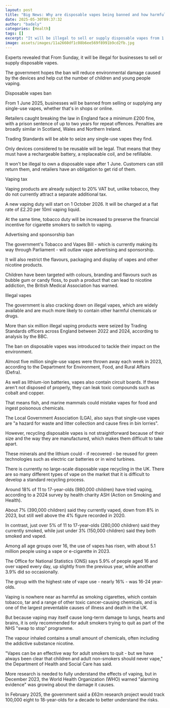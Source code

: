 ```yaml
---
layout: post
title: "Big News: Why are disposable vapes being banned and how harmful is vaping?"
date: 2025-05-30T09:37:32
author: "badely"
categories: [Health]
tags: []
excerpt: "It will be illegal to sell or supply disposable vapes from 1 June 2025."
image: assets/images/11a2660df1c08b6ee569f8991b9cd2fb.jpg
---
```


Experts revealed that From Sunday, it will be illegal for businesses to sell or supply disposable vapes. 

The government hopes the ban will reduce environmental damage caused by the devices and help cut the number of children and young people vaping.

Disposable vapes ban

From 1 June 2025, businesses will be banned from selling or supplying any single-use vapes, whether that's in shops or online.

Retailers caught breaking the law in England face a minimum £200 fine, with a prison sentence of up to two years for repeat offences. Penalties are broadly similar in Scotland, Wales and Northern Ireland. 

Trading Standards will be able to seize any single-use vapes they find.

Only devices considered to be reusable will be legal. That means that they must have a rechargeable battery, a replaceable coil, and be refillable.

It won't be illegal to own a disposable vape after 1 June. Customers can still return them, and retailers have an obligation to get rid of them.

Vaping tax

Vaping products are already subject to 20% VAT but, unlike tobacco, they do not currently attract a separate additional tax.

A new vaping duty will start on 1 October 2026. It will be charged at a flat rate of £2.20 per 10ml vaping liquid.

At the same time, tobacco duty will be increased to preserve the financial incentive for cigarette smokers to switch to vaping.

Advertising and sponsorship ban

The government's Tobacco and Vapes Bill - which is currently making its way through Parliament - will outlaw vape advertising and sponsorship.

It will also restrict the flavours, packaging and display of vapes and other nicotine products. 

Children have been targeted with colours, branding and flavours such as bubble gum or candy floss, to push a product that can lead to nicotine addiction, the British Medical Association has warned.

Illegal vapes

The government is also cracking down on iIlegal vapes, which are widely available and are much more likely to contain other harmful chemicals or drugs.

More than six million illegal vaping products were seized by Trading Standards officers across England between 2022 and 2024, according to analysis by the BBC.

The ban on disposable vapes was introduced to tackle their impact on the environment.

Almost five million single-use vapes were thrown away each week in 2023, according to the Department for Environment, Food, and Rural Affairs (Defra).

As well as lithium-ion batteries, vapes also contain circuit boards. If these aren't not disposed of properly, they can leak toxic compounds such as cobalt and copper.

That means fish, and marine mammals could mistake vapes for food and ingest poisonous chemicals.

The Local Government Association (LGA), also says that single-use vapes are "a hazard for waste and litter collection and cause fires in bin lorries".

However, recycling disposable vapes is not straightforward because of their size and the way they are manufactured, which makes them difficult to take apart.

These minerals and the lithium could - if recovered - be reused for green technologies such as electric car batteries or in wind turbines.

There is currently no large-scale disposable vape recycling in the UK. There are so many different types of vape on the market that it is difficult to develop a standard recycling process.

Around 18% of 11 to 17-year-olds (980,000 children) have tried vaping, according to a 2024 survey by health charity ASH (Action on Smoking and Health).

About 7% (390,000 children) said they currently vaped, down from 8% in 2023, but still well above the 4% figure recorded in 2020.

In contrast, just over 5% of 11 to 17-year-olds (280,000 children) said they currently smoked, while just under 3% (150,000 children) said they both smoked and vaped.

Among all age groups over 16, the use of vapes has risen, with about 5.1 million people using a vape or e-cigarette in 2023. 

The Office for National Statistics (ONS) says 5.9% of people aged 16 and over vaped every day, up slightly from the previous year, while another 3.9% did so occasionally.

The group with the highest rate of vape use - nearly 16% - was 16-24 year-olds.

Vaping is nowhere near as harmful as smoking cigarettes, which contain tobacco, tar and a range of other toxic cancer-causing chemicals, and is one of the largest preventable causes of illness and death in the UK.

But because vaping may itself cause long-term damage to lungs, hearts and brains, it is only recommended for adult smokers trying to quit as part of the NHS "swap to stop" programme.

The vapour inhaled contains a small amount of chemicals, often including the addictive substance nicotine.

"Vapes can be an effective way for adult smokers to quit - but we have always been clear that children and adult non-smokers should never vape," the Department of Health and Social Care has said.

More research is needed to fully understand the effects of vaping, but in December 2023, the World Health Organization (WHO) warned "alarming evidence" was growing about the damage it causes.

In February 2025, the government said a £62m research project would track 100,000 eight to 18-year-olds for a decade to better understand the risks. 

